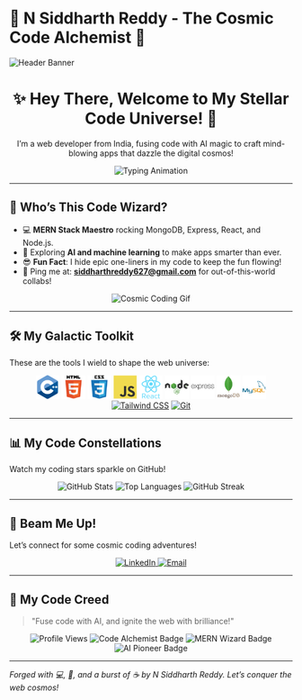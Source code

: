 # 🌠 N Siddharth Reddy - The Cosmic Code Alchemist 🌌

![Header Banner](https://images.pling.com/img/00/00/67/53/77/1986631/3d-space-wallpaper-1920x1080.jpg)

<div align="center">
  <h1>✨ Hey There, Welcome to My Stellar Code Universe! 🚀</h1>
  <p>I’m a web developer from India, fusing code with AI magic to craft mind-blowing apps that dazzle the digital cosmos!</p>
  <img src="https://readme-typing-svg.herokuapp.com?font=Orbitron&size=24&pause=700&color=FF66CC&center=true&vCenter=true&width=550&lines=Code+is+my+spark,+AI+is+my+flame!;Building+epic+web+galaxies!" alt="Typing Animation" />
</div>

---

## 🌟 Who’s This Code Wizard?
- 💻 **MERN Stack Maestro** rocking MongoDB, Express, React, and Node.js.
- 🌱 Exploring **AI and machine learning** to make apps smarter than ever.
- 😎 **Fun Fact**: I hide epic one-liners in my code to keep the fun flowing!
- 📩 Ping me at: **siddharthreddy627@gmail.com** for out-of-this-world collabs!

<div align="center">
  <img src="https://media.giphy.com/media/L1R1tvI9svkIWwpVYr/giphy.gif" width="260" alt="Cosmic Coding Gif" />
</div>

---

## 🛠️ My Galactic Toolkit
These are the tools I wield to shape the web universe:

<div align="center">
  <a href="https://www.w3schools.com/cpp/"><img src="https://raw.githubusercontent.com/devicons/devicon/master/icons/cplusplus/cplusplus-original.svg" alt="C++" width="42" height="42"/></a>
  <a href="https://www.w3.org/html/"><img src="https://raw.githubusercontent.com/devicons/devicon/master/icons/html5/html5-original-wordmark.svg" alt="HTML5" width="42" height="42"/></a>
  <a href="https://www.w3schools.com/css/"><img src="https://raw.githubusercontent.com/devicons/devicon/master/icons/css3/css3-original-wordmark.svg" alt="CSS3" width="42" height="42"/></a>
  <a href="https://developer.mozilla.org/en-US/docs/Web/JavaScript"><img src="https://raw.githubusercontent.com/devicons/devicon/master/icons/javascript/javascript-original.svg" alt="JavaScript" width="42" height="42"/></a>
  <a href="https://reactjs.org/"><img src="https://raw.githubusercontent.com/devicons/devicon/master/icons/react/react-original-wordmark.svg" alt="React" width="42" height="42"/></a>
  <a href="https://nodejs.org"><img src="https://raw.githubusercontent.com/devicons/devicon/master/icons/nodejs/nodejs-original-wordmark.svg" alt="Node.js" width="42" height="42"/></a>
  <a href="https://expressjs.com"><img src="https://raw.githubusercontent.com/devicons/devicon/master/icons/express/express-original-wordmark.svg" alt="Express" width="42" height="42"/></a>
  <a href="https://www.mongodb.com/"><img src="https://raw.githubusercontent.com/devicons/devicon/master/icons/mongodb/mongodb-original-wordmark.svg" alt="MongoDB" width="42" height="42"/></a>
  <a href="https://www.mysql.com/"><img src="https://raw.githubusercontent.com/devicons/devicon/master/icons/mysql/mysql-original-wordmark.svg" alt="MySQL" width="42" height="42"/></a>
  <a href="https://tailwindcss.com/"><img src="https://www.vectorlogo.zone/logos/tailwindcss/tailwindcss-icon.svg" alt="Tailwind CSS" width="42" height="42"/></a>
  <a href="https://git-scm.com/"><img src="https://www.vectorlogo.zone/logos/git-scm/git-scm-icon.svg" alt="Git" width="42" height="42"/></a>
</div>

---

## 📊 My Code Constellations
Watch my coding stars sparkle on GitHub!

<div align="center">
  <img src="https://github-readme-stats.vercel.app/api?username=siddreddy07&show_icons=true&theme=nebula&hide_border=true" alt="GitHub Stats" />
  <img src="https://github-readme-stats.vercel.app/api/top-langs?username=siddreddy07&show_icons=true&theme=nebula&layout=compact&hide_border=true" alt="Top Languages" />
  <img src="https://github-readme-streak-stats.herokuapp.com/?user=siddreddy07&theme=nebula&hide_border=true" alt="GitHub Streak" />
</div>

---

## 📡 Beam Me Up!
Let’s connect for some cosmic coding adventures!

<div align="center">
  <a href="https://linkedin.com/in/n-siddharth-reddy-9579a1273" target="_blank">
    <img src="https://raw.githubusercontent.com/rahuldkjain/github-profile-readme-generator/master/src/images/icons/Social/linked-in-alt.svg" alt="LinkedIn" height="32" width="42" />
  </a>
  <a href="mailto:siddharthreddy627@gmail.com">
    <img src="https://img.icons8.com/color/48/000000/gmail.png" alt="Email" height="32" width="42" />
  </a>
</div>

---

## 💫 My Code Creed
> "Fuse code with AI, and ignite the web with brilliance!"

<div align="center">
  <img src="https://komarev.com/ghpvc/?username=siddreddy07&label=Profile%20Views&color=FF66CC&style=flat" alt="Profile Views" />
  <img src="https://img.shields.io/badge/Code%20Alchemist-FF00CC?style=flat-square&logo=codeigniter" alt="Code Alchemist Badge" />
  <img src="https://img.shields.io/badge/MERN%20Wizard-00FFDD?style=flat-square&logo=react" alt="MERN Wizard Badge" />
  <img src="https://img.shields.io/badge/AI%20Pioneer-FFCC00?style=flat-square&logo=python" alt="AI Pioneer Badge" />
</div>

---

*Forged with 💻, 🌌, and a burst of ☕ by N Siddharth Reddy. Let’s conquer the web cosmos!*

